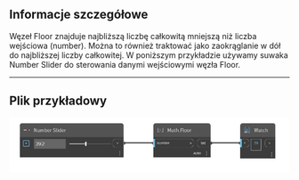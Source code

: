 ## Informacje szczegółowe
Węzeł Floor znajduje najbliższą liczbę całkowitą mniejszą niż liczba wejściowa (number). Można to również traktować jako zaokrąglanie w dół do najbliższej liczby całkowitej. W poniższym przykładzie używamy suwaka Number Slider do sterowania danymi wejściowymi węzła Floor.
___
## Plik przykładowy

![Floor](./DSCore.Math.Floor_img.jpg)

